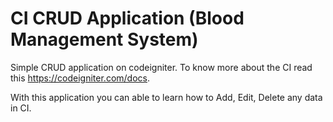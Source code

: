 # CI CRUD Application (Blood Management System)

Simple CRUD application on codeigniter. To know more about the CI read this https://codeigniter.com/docs.

With this application you can able to learn how to Add, Edit, Delete any data in CI.
